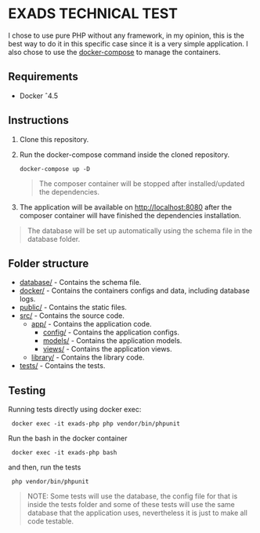 # EXADS TECHNICAL TEST

I chose to use pure PHP without any framework, in my opinion, this is the best way to do it in this specific case since it is a very simple application. I also chose to use the [docker-compose](https://docs.docker.com/compose/overview/) to manage the containers.

## Requirements

- Docker ˆ4.5

## Instructions

1. Clone this repository.
2. Run the docker-compose command inside the cloned repository.

   ```
   docker-compose up -D
   ```

   > The composer container will be stopped after installed/updated the dependencies.

3. The application will be available on [http://localhost:8080](http://localhost:8080) after the composer container will have finished the dependencies installation.

> The database will be set up automatically using the schema file in the database folder.

## Folder structure

- [database/](./database) - Contains the schema file.
- [docker/](./docker) - Contains the containers configs and data, including database logs.
- [public/](./public) - Contains the static files.
- [src/](./src) - Contains the source code.
  - [app/](./src/app) - Contains the application code.
    - [config/](./src/app/config) - Contains the application configs.
    - [models/](./src/app/models) - Contains the application models.
    - [views/](./src/app/views) - Contains the application views.
  - [library/](./src/library) - Contains the library code.
- [tests/](./tests) - Contains the tests.

## Testing

Running tests directly using docker exec:

```
 docker exec -it exads-php php vendor/bin/phpunit
```

Run the bash in the docker container

```
 docker exec -it exads-php bash
```

and then, run the tests

```
 php vendor/bin/phpunit
```

> NOTE: Some tests will use the database, the config file for that is inside the tests folder and some of these tests will use the same database that the application uses, nevertheless it is just to make all code testable.
